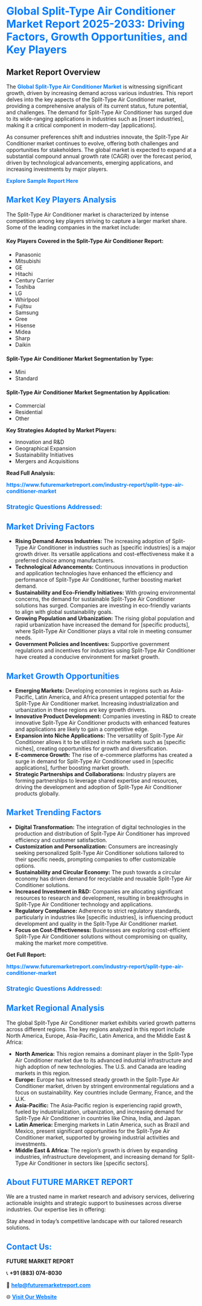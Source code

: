 <h1 style="color: #007BFF;">Global Split-Type Air Conditioner Market Report 2025-2033: Driving Factors, Growth Opportunities, and Key Players</h1>

<section id="overview">
<h2>Market Report Overview</h2>
<p>The <a href="https://www.futuremarketreport.com/industry-report/split-type-air-conditioner-market" style="color: #007BFF; text-decoration: none;"><strong>Global Split-Type Air Conditioner Market</strong></a> is witnessing significant growth, driven by increasing demand across various industries. This report delves into the key aspects of the Split-Type Air Conditioner market, providing a comprehensive analysis of its current status, future potential, and challenges. The demand for Split-Type Air Conditioner has surged due to its wide-ranging applications in industries such as [insert industries], making it a critical component in modern-day [applications].</p>
<p>As consumer preferences shift and industries innovate, the Split-Type Air Conditioner market continues to evolve, offering both challenges and opportunities for stakeholders. The global market is expected to expand at a substantial compound annual growth rate (CAGR) over the forecast period, driven by technological advancements, emerging applications, and increasing investments by major players.</p>
</section>

<section id="overview">
<p><a href="https://www.futuremarketreport.com/request-sample/reportId=83492" style="color: #007BFF; text-decoration: none;"><strong>Explore Sample Report Here</strong></a></p>
</section>

<section id="key-players">
<h2 style="color: #007BFF;">Market Key Players Analysis</h2>
<p>The Split-Type Air Conditioner market is characterized by intense competition among key players striving to capture a larger market share. Some of the leading companies in the market include:</p>
<h4>Key Players Covered in the Split-Type Air Conditioner Report:</h4>
<ul><li>Panasonic</li><li>Mitsubishi</li><li>GE</li><li>Hitachi</li><li>Century Carrier</li><li>Toshiba</li><li>LG</li><li>Whirlpool</li><li>Fujitsu</li><li>Samsung</li><li>Gree</li><li>Hisense</li><li>Midea</li><li>Sharp</li><li>Daikin</li></ul>
<h4>Split-Type Air Conditioner Market Segmentation by Type:</h4>
<ul><li>Mini</li><li>Standard</li></ul>

<h4>Split-Type Air Conditioner Market Segmentation by Application:</h4>
<ul><li>Commercial</li><li>Residential</li><li>Other</li></ul>
<p><strong>Key Strategies Adopted by Market Players:</strong></p>
<ul>
<li>Innovation and R&D</li>
<li>Geographical Expansion</li>
<li>Sustainability Initiatives</li>
<li>Mergers and Acquisitions</li>
</ul>
</section>

<section>
<p><strong>Read Full Analysis: </strong></p><a href="https://www.futuremarketreport.com/industry-report/split-type-air-conditioner-market" style="color: #007BFF; text-decoration: none;"><strong>https://www.futuremarketreport.com/industry-report/split-type-air-conditioner-market</strong></a>
<h3 style="color: #007BFF;">Strategic Questions Addressed:</h3>
</section>

<section id="driving-factors">
<h2 style="color: #007BFF;">Market Driving Factors</h2>
<ul>
<li><strong>Rising Demand Across Industries:</strong> The increasing adoption of Split-Type Air Conditioner in industries such as [specific industries] is a major growth driver. Its versatile applications and cost-effectiveness make it a preferred choice among manufacturers.</li>
<li><strong>Technological Advancements:</strong> Continuous innovations in production and application technologies have enhanced the efficiency and performance of Split-Type Air Conditioner, further boosting market demand.</li>
<li><strong>Sustainability and Eco-Friendly Initiatives:</strong> With growing environmental concerns, the demand for sustainable Split-Type Air Conditioner solutions has surged. Companies are investing in eco-friendly variants to align with global sustainability goals.</li>
<li><strong>Growing Population and Urbanization:</strong> The rising global population and rapid urbanization have increased the demand for [specific products], where Split-Type Air Conditioner plays a vital role in meeting consumer needs.</li>
<li><strong>Government Policies and Incentives:</strong> Supportive government regulations and incentives for industries using Split-Type Air Conditioner have created a conducive environment for market growth.</li>
</ul>
</section>

<section id="growth-opportunities">
<h2 style="color: #007BFF;">Market Growth Opportunities</h2>
<ul>
<li><strong>Emerging Markets:</strong> Developing economies in regions such as Asia-Pacific, Latin America, and Africa present untapped potential for the Split-Type Air Conditioner market. Increasing industrialization and urbanization in these regions are key growth drivers.</li>
<li><strong>Innovative Product Development:</strong> Companies investing in R&D to create innovative Split-Type Air Conditioner products with enhanced features and applications are likely to gain a competitive edge.</li>
<li><strong>Expansion into Niche Applications:</strong> The versatility of Split-Type Air Conditioner allows it to be utilized in niche markets such as [specific niches], creating opportunities for growth and diversification.</li>
<li><strong>E-commerce Growth:</strong> The rise of e-commerce platforms has created a surge in demand for Split-Type Air Conditioner used in [specific applications], further boosting market growth.</li>
<li><strong>Strategic Partnerships and Collaborations:</strong> Industry players are forming partnerships to leverage shared expertise and resources, driving the development and adoption of Split-Type Air Conditioner products globally.</li>
</ul>
</section>

<section id="trending-factors">
<h2 style="color: #007BFF;">Market Trending Factors</h2>
<ul>
<li><strong>Digital Transformation:</strong> The integration of digital technologies in the production and distribution of Split-Type Air Conditioner has improved efficiency and customer satisfaction.</li>
<li><strong>Customization and Personalization:</strong> Consumers are increasingly seeking personalized Split-Type Air Conditioner solutions tailored to their specific needs, prompting companies to offer customizable options.</li>
<li><strong>Sustainability and Circular Economy:</strong> The push towards a circular economy has driven demand for recyclable and reusable Split-Type Air Conditioner solutions.</li>
<li><strong>Increased Investment in R&D:</strong> Companies are allocating significant resources to research and development, resulting in breakthroughs in Split-Type Air Conditioner technology and applications.</li>
<li><strong>Regulatory Compliance:</strong> Adherence to strict regulatory standards, particularly in industries like [specific industries], is influencing product development and quality in the Split-Type Air Conditioner market.</li>
<li><strong>Focus on Cost-Effectiveness:</strong> Businesses are exploring cost-efficient Split-Type Air Conditioner solutions without compromising on quality, making the market more competitive.</li>
</ul>
</section>

<section>
<p><strong>Get Full Report: </strong></p><a href="https://www.futuremarketreport.com/industry-report/split-type-air-conditioner-market" style="color: #007BFF; text-decoration: none;"><strong>https://www.futuremarketreport.com/industry-report/split-type-air-conditioner-market</strong></a>
<h3 style="color: #007BFF;">Strategic Questions Addressed:</h3>
</section>


<section id="regional-analysis">
<h2 style="color: #007BFF;">Market Regional Analysis</h2>
<p>The global Split-Type Air Conditioner market exhibits varied growth patterns across different regions. The key regions analyzed in this report include North America, Europe, Asia-Pacific, Latin America, and the Middle East & Africa:</p>
<ul>
<li><strong>North America:</strong> This region remains a dominant player in the Split-Type Air Conditioner market due to its advanced industrial infrastructure and high adoption of new technologies. The U.S. and Canada are leading markets in this region.</li>
<li><strong>Europe:</strong> Europe has witnessed steady growth in the Split-Type Air Conditioner market, driven by stringent environmental regulations and a focus on sustainability. Key countries include Germany, France, and the U.K.</li>
<li><strong>Asia-Pacific:</strong> The Asia-Pacific region is experiencing rapid growth, fueled by industrialization, urbanization, and increasing demand for Split-Type Air Conditioner in countries like China, India, and Japan.</li>
<li><strong>Latin America:</strong> Emerging markets in Latin America, such as Brazil and Mexico, present significant opportunities for the Split-Type Air Conditioner market, supported by growing industrial activities and investments.</li>
<li><strong>Middle East & Africa:</strong> The region’s growth is driven by expanding industries, infrastructure development, and increasing demand for Split-Type Air Conditioner in sectors like [specific sectors].</li>
</ul>
</section>

<footer>
<h2 style="color: #007BFF;">About FUTURE MARKET REPORT</h2>
<p>We are a trusted name in market research and advisory services, delivering actionable insights and strategic support to businesses across diverse industries. Our expertise lies in offering:</p>

<p>Stay ahead in today’s competitive landscape with our tailored research solutions.</p>

<h2 style="color: #007BFF;">Contact Us:</h2>
<p><strong>FUTURE MARKET REPORT</strong></p>
<p>📞 <strong>+91 (883) 074-8030</strong></p>
<p>📧 <strong><a href="mailto:help@futuremarketreport.com" style="color: #007BFF;">help@futuremarketreport.com</a></strong></p>
<p>🌐 <strong><a href="https://www.futuremarketreport.com/" style="color: #007BFF;">Visit Our Website</a></strong></p>
</footer>